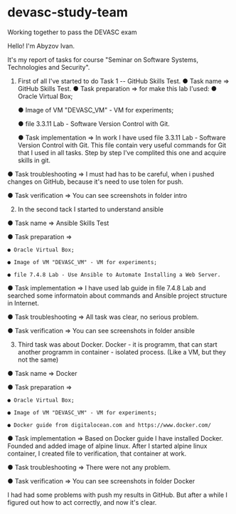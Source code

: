 # devasc-study-team
Working together to pass the DEVASC exam 


Hello! I'm Abyzov Ivan. 

It's my report of tasks for course "Seminar on Software Systems, Technologies and Security".

1. First of all I've started to do Task 1 -- GitHub Skills Test. 
  ● Task name => GitHub Skills Test. 
  ● Task preparation => for make this lab I'used:
      ● Oracle Virtual Box;
      
      ● Image of VM "DEVASC_VM" - VM for experiments;
      
      ● file 3.3.11 Lab - Software Version Control with Git.
      
      ● Task implementation => In work I have used file 3.3.11 Lab - Software Version Control with Git. This file contain very useful commands for Git that I used in all tasks. Step by step I've complited this one and acquire skills in git.

● Task troubleshooting => I must had has to be careful, when i pushed changes on GitHub, because it's need to use tolen for push.  

● Task verification => You can see screenshots in folder intro 

2. In the second tack I started to understand ansible 

● Task name =>  Ansible Skills Test 

● Task preparation => 

    ● Oracle Virtual Box;
     
    ● Image of VM "DEVASC_VM" - VM for experiments;
    
    ● file 7.4.8 Lab - Use Ansible to Automate Installing a Web Server.

● Task implementation => I have used lab guide in file 7.4.8 Lab and searched some informatoin about commands and Ansible project structure in Internet. 

● Task troubleshooting => All task was clear, no serious problem. 

● Task verification => You can see screenshots in folder ansible


3. Third task was about Docker. Docker - it is programm, that can start another programm in container - isolated process. (Like a VM, but they not the same)

● Task name => Docker

● Task preparation =>
    
    ● Oracle Virtual Box;
    
    ● Image of VM "DEVASC_VM" - VM for experiments;
    
    ● Docker guide from digitalocean.com and https://www.docker.com/

● Task implementation => Based on Docker guide I have installed Docker. Founded and added image of alpine linux. After I started  alpine linux container, I created file to verification, that container at work.

● Task troubleshooting => There were not any problem.

● Task verification => You can see screenshots in folder Docker

I had had some problems with push my results in GitHub. But after a while I figured out how to act correctly, and now it's clear.
